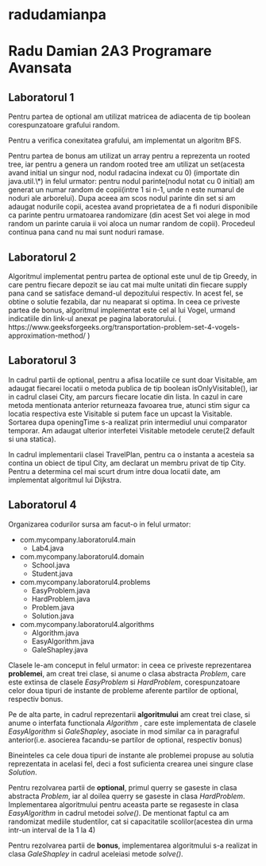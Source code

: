 # radudamianpa
<h1>Radu Damian 2A3 Programare Avansata</h1>

<h2>Laboratorul 1</h2>

<p>Pentru partea de optional am utilizat matricea de adiacenta de tip boolean corespunzatoare grafului random.<p>
<p>Pentru a verifica conexitatea grafului, am implementat un algoritm BFS. </p>

<p>Pentru partea de bonus am utilizat un array pentru a reprezenta un rooted tree, iar pentru a genera un random rooted tree am utilizat un set(acesta avand initial un singur nod, nodul radacina indexat cu 0)
(importate din java.util.\*) in felul urmator: pentru nodul parinte(nodul notat cu 0 initial) am generat un numar random de copii(intre 1 si n-1, unde n este numarul 
de noduri ale arborelui). Dupa aceea am scos nodul parinte din set si am adaugat nodurile copii, acestea avand proprietatea de a fi noduri disponibile ca parinte pentru urmatoarea randomizare
(din acest Set voi alege in mod random un parinte caruia ii voi aloca un numar random de copii). Procedeul continua pana cand nu mai sunt noduri ramase.</p>


<h2>Laboratorul 2</h2>

<p>Algoritmul implementat pentru partea de optional este unul de tip Greedy, in care pentru fiecare depozit se iau cat mai multe unitati din fiecare supply pana cand se satisface demand-ul depozitului respectiv. In acest fel, se obtine o solutie fezabila, dar nu neaparat si optima.
In ceea ce priveste partea de bonus, algoritmul implementat este cel al lui Vogel, urmand indicatiile din link-ul anexat pe pagina laboratorului. ( https://www.geeksforgeeks.org/transportation-problem-set-4-vogels-approximation-method/ )<p>

<h2>Laboratorul 3</h2> 

<p>In cadrul partii de optional, pentru a afisa locatiile ce sunt doar Visitable, am adaugat fiecarei locatii o metoda publica de tip boolean isOnlyVisitable(), iar in cadrul clasei City, am parcurs fiecare locatie din lista. In cazul in care metoda mentionata anterior returneaza favoarea true, atunci stim sigur ca locatia respectiva este Visitable si putem face un upcast la Visitable. Sortarea dupa openingTime s-a realizat prin intermediul unui comparator temporar.
Am adaugat ulterior interfetei Visitable metodele cerute(2 default si una statica).</p>
<p>In cadrul implementarii clasei TravelPlan, pentru ca o instanta a acesteia sa contina un obiect de tipul City, am declarat un membru privat de tip City. Pentru a determina cel mai scurt drum intre doua locatii date, am implementat algoritmul lui Dijkstra.</p>

<h2>Laboratorul 4 </h2> 

<p> Organizarea codurilor sursa am facut-o in felul urmator: </p>

<ul>
  <li>
    com.mycompany.laboratorul4.main 
    <ul>
      <li>Lab4.java</li>
    </ul>
  </li>
  <li>
    com.mycompany.laboratorul4.domain
    <ul>
      <li>School.java</li>
      <li>Student.java</li>
    </ul>
  </li>
  <li>
    com.mycompany.laboratorul4.problems
    <ul>
      <li>EasyProblem.java</li>
      <li>HardProblem.java</li>
      <li>Problem.java</li>
      <li>Solution.java</li>
    </ul>
  </li>
  <li>
    com.mycompany.laboratorul4.algorithms
    <ul>
      <li>Algorithm.java</li>
      <li>EasyAlgorithm.java</li>
      <li>GaleShapley.java</li>
    </ul>
  </li>
</ul>

<p>Clasele le-am conceput in felul urmator: in ceea ce priveste reprezentarea <b>problemei</b>, am creat trei clase, si anume o clasa abstracta <em>Problem</em>, care este extinsa de clasele <em>EasyProblem</em> si <em>HardProblem</em>, corespunzatoare celor doua tipuri de instante de probleme aferente partilor de optional, respectiv bonus.</p>

<p>Pe de alta parte, in cadrul reprezentarii <b>algoritmului</b> am creat trei clase, si anume o interfata functionala <em>Algorithm</em> , care este implementata de clasele <em>EasyAlgorithm</em> si <em>GaleShapley</em>, asociate in mod similar ca in paragraful anterior(i.e. asocierea facandu-se partilor de optional, respectiv bonus)</p>

<p>Bineinteles ca cele doua tipuri de instante ale problemei propuse au solutia reprezentata in acelasi fel, deci a fost suficienta crearea unei singure clase <em>Solution</em>.</p>

<p>Pentru rezolvarea partii de <b>optional</b>, primul querry se gaseste in clasa abstracta <em>Problem</em>, iar al doilea querry se gaseste in clasa <em>HardProblem</em>. Implementarea algoritmului pentru aceasta parte se regaseste in clasa <em>EasyAlgorithm</em> in cadrul metodei <em>solve()</em>. De mentionat faptul ca am randomizat mediile studentilor, cat si capacitatile scolilor(acestea din urma intr-un interval de la 1 la 4) </p>

<p>Pentru rezolvarea partii de <b>bonus</b>, implementarea algoritmului s-a realizat in clasa <em>GaleShapley</em> in cadrul aceleiasi metode <em>solve()</em>.</p>
